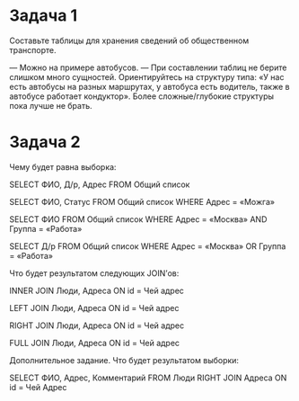 # Задача 1
Составьте таблицы для хранения сведений об общественном транспорте.

— Можно на примере автобусов.
— При составлении таблиц не берите слишком много сущностей. Ориентируйтесь на структуру типа: «У нас есть автобусы на разных маршрутах, у автобуса есть водитель, также в автобусе работает кондуктор». Более сложные/глубокие структуры пока лучше не брать.

# Задача 2
Чему будет равна выборка:

SELECT ФИО, Д/р, Адрес FROM Общий список

SELECT ФИО, Статус FROM Общий список WHERE Адрес = «Можга»

SELECT ФИО FROM Общий список WHERE Адрес = «Москва» AND Группа = «Работа»

SELECT Д/р FROM Общий список WHERE Адрес = «Москва» OR Группа = «Работа»

Что будет результатом следующих JOIN’ов:

INNER JOIN Люди, Адреса ON id = Чей адрес

LEFT JOIN Люди, Адреса ON id = Чей адрес

RIGHT JOIN Люди, Адреса ON id = Чей адрес

FULL JOIN Люди, Адреса ON id = Чей адрес

Дополнительное задание. Что будет результатом выборки:

SELECT ФИО, Адрес, Комментарий FROM Люди RIGHT JOIN Адреса ON id = Чей Адрес

